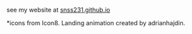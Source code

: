 see my website at [snss231.github.io](https://snss231.github.io)

*icons from Icon8. Landing animation created by adrianhajdin.
